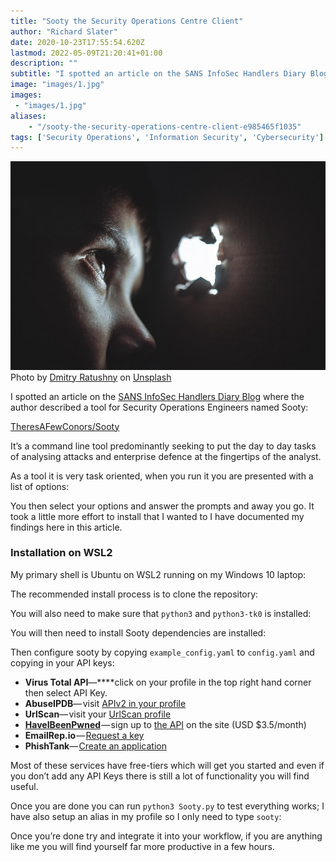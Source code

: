 ```yaml
---
title: "Sooty the Security Operations Centre Client"
author: "Richard Slater"
date: 2020-10-23T17:55:54.620Z
lastmod: 2022-05-09T21:20:41+01:00
description: ""
subtitle: "I spotted an article on the SANS InfoSec Handlers Diary Blog where the author described a tool for Security Operations Engineers named…"
image: "images/1.jpg" 
images:
 - "images/1.jpg"
aliases:
    - "/sooty-the-security-operations-centre-client-e985465f1035"
tags: ['Security Operations', 'Information Security', 'Cybersecurity']
---
```


![image](images/1.jpg)
Photo by [Dmitry Ratushny](https://unsplash.com/@ratushny?utm_source=medium&amp;utm_medium=referral) on [Unsplash](https://unsplash.com?utm_source=medium&amp;utm_medium=referral)

I spotted an article on the [SANS InfoSec Handlers Diary Blog](https://isc.sans.edu/diary/rss/26714) where the author described a tool for Security Operations Engineers named Sooty:

[TheresAFewConors/Sooty](https://github.com/TheresAFewConors/Sooty)

It’s a command line tool predominantly seeking to put the day to day tasks of analysing attacks and enterprise defence at the fingertips of the analyst.

As a tool it is very task oriented, when you run it you are presented with a list of options:

You then select your options and answer the prompts and away you go. It took a little more effort to install that I wanted to I have documented my findings here in this article.

### Installation on WSL2

My primary shell is Ubuntu on WSL2 running on my Windows 10 laptop:

The recommended install process is to clone the repository:

You will also need to make sure that `python3` and `python3-tk0` is installed:

You will then need to install Sooty dependencies are installed:

Then configure sooty by copying `example_config.yaml` to `config.yaml` and copying in your API keys:

*   **Virus Total API**—****click on your profile in the top right hand corner then select API Key.
*   **AbuseIPDB**— visit [APIv2 in your profile](https://www.abuseipdb.com/account/api)
*   **UrlScan**— visit your [UrlScan profile](https://urlscan.io/user/profile/)
*   [**HaveIBeenPwned**](https://haveibeenpwned.com/API/v3) — sign up to [the API](https://haveibeenpwned.com/API/v3) on the site (USD $3.5/month)
*   **EmailRep.io** — [Request a key](https://emailrep.io/key)
*   **PhishTank**— [Create an application](https://www.phishtank.com/api_register.php)

Most of these services have free-tiers which will get you started and even if you don’t add any API Keys there is still a lot of functionality you will find useful.

Once you are done you can run `python3 Sooty.py` to test everything works; I have also setup an alias in my profile so I only need to type `sooty`:

Once you’re done try and integrate it into your workflow, if you are anything like me you will find yourself far more productive in a few hours.
